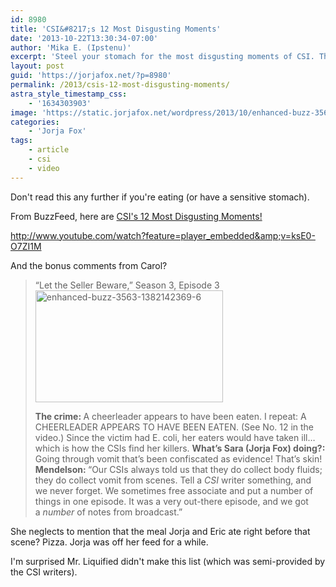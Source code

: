```yaml
---
id: 8980
title: 'CSI&#8217;s 12 Most Disgusting Moments'
date: '2013-10-22T13:30:34-07:00'
author: 'Mika E. (Ipstenu)'
excerpt: 'Steel your stomach for the most disgusting moments of CSI. They are a little gross.'
layout: post
guid: 'https://jorjafox.net/?p=8980'
permalink: /2013/csis-12-most-disgusting-moments/
astra_style_timestamp_css:
    - '1634303903'
image: 'https://static.jorjafox.net/wordpress/2013/10/enhanced-buzz-3563-1382142369-6.jpg'
categories:
    - 'Jorja Fox'
tags:
    - article
    - csi
    - video
---
```


Don't read this any further if you're eating (or have a sensitive stomach).

From BuzzFeed, here are <a href="http://www.buzzfeed.com/kateaurthur/as-csi-heads-toward-its-300th-episode-watch-its-12-most-disg">CSI's 12 Most Disgusting Moments!</a>

http://www.youtube.com/watch?feature=player_embedded&amp;v=ksE0-O7ZI1M

And the bonus comments from Carol?
<blockquote>“Let the Seller Beware,” Season 3, Episode 3
<img class="aligncenter size-medium wp-image-8981" alt="enhanced-buzz-3563-1382142369-6" src="//static.jorjafox.net/wordpress/2013/10/enhanced-buzz-3563-1382142369-6-300x179.jpg" width="300" height="179" />

<strong>The crime: </strong>A cheerleader appears to have been eaten. I repeat: A CHEERLEADER APPEARS TO HAVE BEEN EATEN. (See No. 12 in the video.) Since the victim had E. coli, her eaters would have taken ill… which is how the CSIs find her killers.
<strong>What’s Sara (Jorja Fox) doing?:</strong> Going through vomit that’s been confiscated as evidence! That’s skin!
<strong>Mendelson: </strong>“Our CSIs always told us that they do collect body fluids; they do collect vomit from scenes. Tell a <i>CSI</i> writer something, and we never forget. We sometimes free associate and put a number of things in one episode. It was a very out-there episode, and we got a <i>number</i> of notes from broadcast.”</blockquote>
She neglects to mention that the meal Jorja and Eric ate right before that scene? Pizza. Jorja was off her feed for a while.

I'm surprised Mr. Liquified didn't make this list (which was semi-provided by the CSI writers).